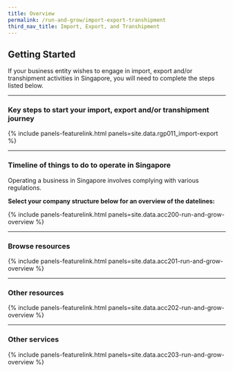 ```yaml
---
title: Overview
permalink: /run-and-grow/import-export-transhipment
third_nav_title: Import, Export, and Transhipment
---
```


## Getting Started

If your business entity wishes to engage in import, export and/or transhipment activities in
Singapore, you will need to complete the steps listed below.

---

### Key steps to start your import, export and/or transhipment journey

{% include panels-featurelink.html panels=site.data.rgp011_import-export %}



---

### Timeline of things to do to operate in Singapore

Operating a business in Singapore involves complying with various regulations.

**Select your company structure below for an overview of the datelines:**

{% include panels-featurelink.html panels=site.data.acc200-run-and-grow-overview %}

---

### Browse resources

{% include panels-featurelink.html panels=site.data.acc201-run-and-grow-overview %}

---

### Other resources

{% include panels-featurelink.html panels=site.data.acc202-run-and-grow-overview %}

---

### Other services

{% include panels-featurelink.html panels=site.data.acc203-run-and-grow-overview %}

<script src="/jquery/jquery.min.js"></script>
<script src="/jquery/bp-menu-new-tab.js"></script>
